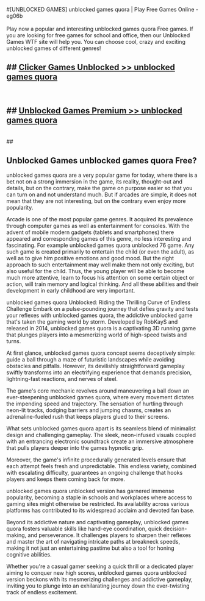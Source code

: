 #[UNBLOCKED GAMES] unblocked games quora | Play Free Games Online - eg06b <br>
<br>
Play now a popular and interesting unblocked games quora Free games. If you are looking for free games for school and office, then our Unblocked Games WTF site will help you. You can choose cool, crazy and exciting unblocked games of different genres!


## ##  [Clicker Games Unblocked >> unblocked games quora](http://freeplayer.one?title=unblocked_games_quora&ref=22)
  <br>

##  ## [Unblocked Games Premium >> unblocked games quora](http://freeplayer.one?title=unblocked_games_quora&ref=22)
  <br>
  ##



## Unblocked Games unblocked games quora Free?

unblocked games quora are a very popular game for today, where there is a bet not on a strong immersion in the game, its reality, thought-out and details, but on the contrary, make the game on purpose easier so that you can turn on and not understand much. But if arcades are simple, it does not mean that they are not interesting, but on the contrary even enjoy more popularity.

Arcade is one of the most popular game genres. It acquired its prevalence through computer games as well as entertainment for consoles. With the advent of mobile modern gadgets (tablets and smartphones) there appeared and corresponding games of this genre, no less interesting and fascinating. For example unblocked games quora unblocked 76 game. Any such game is created primarily to entertain the child (or even the adult), as well as to give him positive emotions and good mood. But the right approach to such entertainment may well make them not only exciting, but also useful for the child. Thus, the young player will be able to become much more attentive, learn to focus his attention on some certain object or action, will train memory and logical thinking. And all these abilities and their development in early childhood are very important.

unblocked games quora Unblocked: Riding the Thrilling Curve of Endless Challenge
Embark on a pulse-pounding journey that defies gravity and tests your reflexes with unblocked games quora, the addictive unblocked game that's taken the gaming world by storm. Developed by RobKayS and released in 2014, unblocked games quora is a captivating 3D running game that plunges players into a mesmerizing world of high-speed twists and turns.

At first glance, unblocked games quora concept seems deceptively simple: guide a ball through a maze of futuristic landscapes while avoiding obstacles and pitfalls. However, its devilishly straightforward gameplay swiftly transforms into an electrifying experience that demands precision, lightning-fast reactions, and nerves of steel.

The game's core mechanic revolves around maneuvering a ball down an ever-steepening unblocked games quora, where every movement dictates the impending speed and trajectory. The sensation of hurtling through neon-lit tracks, dodging barriers and jumping chasms, creates an adrenaline-fueled rush that keeps players glued to their screens.

What sets unblocked games quora apart is its seamless blend of minimalist design and challenging gameplay. The sleek, neon-infused visuals coupled with an entrancing electronic soundtrack create an immersive atmosphere that pulls players deeper into the games hypnotic grip.

Moreover, the game's infinite procedurally generated levels ensure that each attempt feels fresh and unpredictable. This endless variety, combined with escalating difficulty, guarantees an ongoing challenge that hooks players and keeps them coming back for more.

unblocked games quora unblocked version has garnered immense popularity, becoming a staple in schools and workplaces where access to gaming sites might otherwise be restricted. Its availability across various platforms has contributed to its widespread acclaim and devoted fan base.

Beyond its addictive nature and captivating gameplay, unblocked games quora fosters valuable skills like hand-eye coordination, quick decision-making, and perseverance. It challenges players to sharpen their reflexes and master the art of navigating intricate paths at breakneck speeds, making it not just an entertaining pastime but also a tool for honing cognitive abilities.

Whether you're a casual gamer seeking a quick thrill or a dedicated player aiming to conquer new high scores, unblocked games quora unblocked version beckons with its mesmerizing challenges and addictive gameplay, inviting you to plunge into an exhilarating journey down the ever-twisting track of endless excitement.